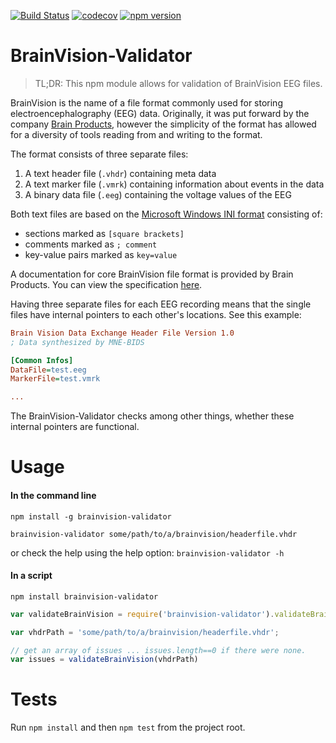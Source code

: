 [![Build Status](https://travis-ci.org/sappelhoff/brainvision-validator.svg?branch=master)](https://travis-ci.org/sappelhoff/brainvision-validator)
[![codecov](https://codecov.io/gh/sappelhoff/brainvision-validator/branch/master/graph/badge.svg)](https://codecov.io/gh/sappelhoff/brainvision-validator)
[![npm version](https://badge.fury.io/js/brainvision-validator.svg)](https://badge.fury.io/js/brainvision-validator)

# BrainVision-Validator

> TL;DR: This npm module allows for validation of BrainVision EEG files.

BrainVision is the name of a file format commonly used for storing
electroencephalography (EEG) data. Originally, it was put forward by the
company [Brain Products](https://www.brainproducts.com/), however the
simplicity of the format has allowed for a diversity of tools reading from and
writing to the format.

The format consists of three separate files:
1. A text header file (`.vhdr`) containing meta data
2. A text marker file (`.vmrk`) containing information about events in the data
3. A binary data file (`.eeg`) containing the voltage values of the EEG

Both text files are based on the
[Microsoft Windows INI format](https://en.wikipedia.org/wiki/INI_file)
consisting of:
- sections marked as `[square brackets]`
- comments marked as `; comment`
- key-value pairs marked as `key=value`

A documentation for core BrainVision file format is provided by Brain Products.
You can view the specification [here](https://docs.google.com/viewer?url=https://raw.githubusercontent.com/sappelhoff/brainvision-validator/master/doc/BrainVisionCoreFileFormat_1.0_2018-08-02.pdf).

Having three separate files for each EEG recording means that the single files
have internal pointers to each other's locations. See this example:

```INI
Brain Vision Data Exchange Header File Version 1.0
; Data synthesized by MNE-BIDS

[Common Infos]
DataFile=test.eeg
MarkerFile=test.vmrk

...
```

The BrainVision-Validator checks among other things, whether these internal
pointers are functional.

# Usage

#### In the command line
`npm install -g brainvision-validator`

`brainvision-validator some/path/to/a/brainvision/headerfile.vhdr`

or check the help using the help option: `brainvision-validator -h`

#### In a script
`npm install brainvision-validator`


```js
var validateBrainVision = require('brainvision-validator').validateBrainVision;

var vhdrPath = 'some/path/to/a/brainvision/headerfile.vhdr';

// get an array of issues ... issues.length==0 if there were none.
var issues = validateBrainVision(vhdrPath)

```

# Tests

Run `npm install` and then `npm test` from the project root.
